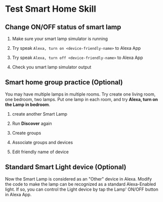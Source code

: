# Test Smart Home Skill


## Change ON/OFF status of smart lamp

1. Make sure your smart lamp simulator is running

1. Try speak `Alexa, turn on <device-friendly-name>` to Alexa App

1. Try speak `Alexa, turn off <device-friendly-name>` to Alexa App

1. Check you smart lamp simulator output


## Smart home group practice (Optional) 

You may have multiple lamps in multiple rooms. Try create one living room, one bedroom, two lamps.
Put one lamp in each room, and try **Alexa, turn on the Lamp in bedroom**.

1. create another Smart Lamp

1. Run **Discover** again

1. Create groups

1. Associate groups and devices

1. Edit friendly name of device


## Standard Smart Light device (Optional)

Now the Smart Lamp is considered as an "Other" device in Alexa. 
Modify the code to make the lamp can be recognized as a standard Alexa-Enabled light. 
If so, you can control the Light device by tap the Lamp' ON/OFF button in Alexa App.